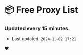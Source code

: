 # :package: Free Proxy List
### Updated every 15 minutes.

- Last updated: `2024-11-02 17:21`

:heart:
